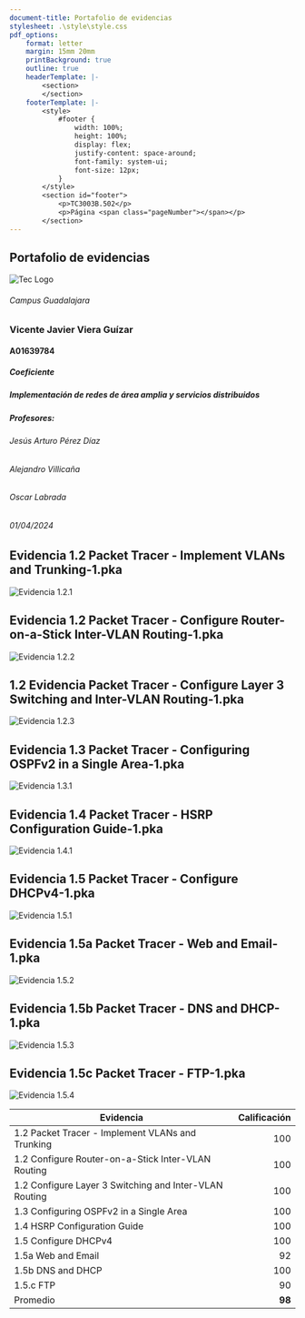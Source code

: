 ```yaml
---
document-title: Portafolio de evidencias
stylesheet: .\style\style.css
pdf_options:
    format: letter
    margin: 15mm 20mm
    printBackground: true
    outline: true
    headerTemplate: |-
        <section>
        </section>
    footerTemplate: |-
        <style>
            #footer {
                width: 100%;
                height: 100%;
                display: flex;
                justify-content: space-around;
                font-family: system-ui;
                font-size: 12px;
            }
        </style>
        <section id="footer">
            <p>TC3003B.502</p>
            <p>Página <span class="pageNumber"></span></p>
        </section>
---
```


<section id="portada">

# Portafolio de evidencias
![Tec Logo](./assets/TEC_Logo.png)
###### Campus Guadalajara
### Vicente Javier Viera Guízar
#### A01639784
##### Coeficiente
##### Implementación de redes de área amplia y servicios distribuidos
##### Profesores:
###### Jesús Arturo Pérez Díaz
###### Alejandro Villicaña
###### Oscar Labrada
###### 01/04/2024
</section>

<section id="evidencia"> 

# Evidencia 1.2 Packet Tracer - Implement VLANs and Trunking-1.pka
![Evidencia 1.2.1][EVIDENCIA1_2_1]
# Evidencia 1.2 Packet Tracer - Configure Router-on-a-Stick Inter-VLAN Routing-1.pka
![Evidencia 1.2.2][EVIDENCIA1_2_2]
# 1.2 Evidencia Packet Tracer - Configure Layer 3 Switching and Inter-VLAN Routing-1.pka
![Evidencia 1.2.3][EVIDENCIA1_2_3]
# Evidencia 1.3 Packet Tracer - Configuring OSPFv2 in a Single Area-1.pka
![Evidencia 1.3.1][EVIDENCIA1_3_1]
# Evidencia 1.4 Packet Tracer - HSRP Configuration Guide-1.pka
![Evidencia 1.4.1][EVIDENCIA1_4_1]
# Evidencia 1.5 Packet Tracer - Configure DHCPv4-1.pka
![Evidencia 1.5.1][EVIDENCIA1_5_1]
# Evidencia 1.5a Packet Tracer - Web and Email-1.pka
![Evidencia 1.5.2][EVIDENCIA1_5_2]
# Evidencia 1.5b Packet Tracer - DNS and DHCP-1.pka
![Evidencia 1.5.3][EVIDENCIA1_5_3]
# Evidencia 1.5c Packet Tracer - FTP-1.pka
![Evidencia 1.5.4][EVIDENCIA1_5_4]
</section>

<!-- Grades Chart -->
| Evidencia                                              | Calificación |
| ------------------------------------------------------ | -----------: |
| 1.2 Packet Tracer - Implement VLANs and Trunking       |          100 |
| 1.2 Configure Router-on-a-Stick Inter-VLAN Routing     |          100 |
| 1.2 Configure Layer 3 Switching and Inter-VLAN Routing |          100 |
| 1.3 Configuring OSPFv2 in a Single Area                |          100 |
| 1.4 HSRP Configuration Guide                           |          100 |
| 1.5 Configure DHCPv4                                   |          100 |
| 1.5a Web and Email                                     |           92 |
| 1.5b DNS and DHCP                                      |          100 |
| 1.5.c FTP                                              |           90 |
| Promedio                                               |       __98__ |

[EVIDENCIA1_2_1]: ./assets/Evidencia_1.2.png
[EVIDENCIA1_2_2]: ./assets/Evidencia_1_2_2.png
[EVIDENCIA1_2_3]: ./assets/Evidencia_1_2_3.png
[EVIDENCIA1_3_1]: ./assets/Evidencia_1_3_1.png
[EVIDENCIA1_4_1]: ./assets/Evidencia_1_4_1.png
[EVIDENCIA1_5_1]: ./assets/Evidencia_1_5_1.png
[EVIDENCIA1_5_2]: ./assets/Evidencia_1_5_2.png
[EVIDENCIA1_5_3]: ./assets/Evidencia_1_5_3.png
[EVIDENCIA1_5_4]: ./assets/Evidencia_1_5_4.png